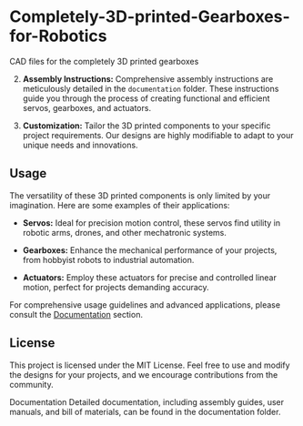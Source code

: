 # Completely-3D-printed-Gearboxes-for-Robotics
CAD files for the completely 3D printed gearboxes


2. **Assembly Instructions:**
Comprehensive assembly instructions are meticulously detailed in the `documentation` folder. These instructions guide you through the process of creating functional and efficient servos, gearboxes, and actuators.

3. **Customization:**
Tailor the 3D printed components to your specific project requirements. Our designs are highly modifiable to adapt to your unique needs and innovations.

## Usage

The versatility of these 3D printed components is only limited by your imagination. Here are some examples of their applications:

- **Servos:** Ideal for precision motion control, these servos find utility in robotic arms, drones, and other mechatronic systems.

- **Gearboxes:** Enhance the mechanical performance of your projects, from hobbyist robots to industrial automation.

- **Actuators:** Employ these actuators for precise and controlled linear motion, perfect for projects demanding accuracy.

For comprehensive usage guidelines and advanced applications, please consult the [Documentation](DOCUMENTATION.md) section.



## License
This project is licensed under the MIT License. Feel free to use and modify the designs for your projects, and we encourage contributions from the community.

Documentation
Detailed documentation, including assembly guides, user manuals, and bill of materials, can be found in the documentation folder.



